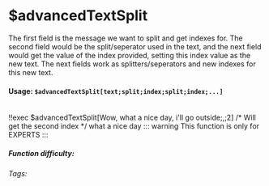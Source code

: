 # $advancedTextSplit
The first field is the message we want to split and get indexes for. The second
field would be the split/seperator used in the text, and the next field would get the value of the index provided, setting this index value as the new text. The next
fields work as splitters/seperators and new indexes for this new text.


#### Usage: `$advancedTextSplit[text;split;index;split;index;...]`
<br/>
<discord-messages>
	<discord-message :bot="false" role-color="#ffcc9a" author="Member">
		!!exec $advancedTextSplit[Wow, what a nice day, i'll go outside;,;2] /* Will get the second index */
	</discord-message>
	<discord-message :bot="true" role-color="#0099ff" author="Custom Command" avatar="https://media.discordapp.net/avatars/725721249652670555/781224f90c3b841ba5b40678e032f74a.webp">
		what a nice day
	</discord-message>
</discord-messages>
::: warning This function is only for EXPERTS
:::

##### Function difficulty: <Badge type="danger" text="Difficult" vertical="middle" /> 
###### Tags: <Badge type="tip" text="advanced" vertical="middle" /> <Badge type="tip" text="textsplit" vertical="middle" />
